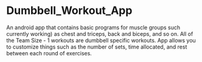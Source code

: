 # Dumbbell_Workout_App
An android app that contains basic programs for muscle groups such currently working) as chest and triceps, back and biceps, and so on. All of the Team Size - 1 workouts are dumbbell specific workouts. App allows you to customize things such as the number of sets, time allocated, and rest between each round of exercises.
